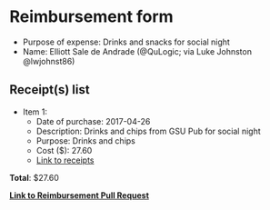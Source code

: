 
# Reimbursement form

- Purpose of expense: Drinks and snacks for social night
- Name: Elliott Sale de Andrade (@QuLogic; via Luke Johnston @lwjohnst86)

## Receipt(s) list

- Item 1:
    - Date of purchase: 2017-04-26
    - Description: Drinks and chips from GSU Pub for social night
    - Purpose: Drinks and chips
    - Cost ($): 27.60
    - [Link to receipts](https://github.com/UofTCoders/council/blob/master/treasurer/receipts/2017-04-26-DrinksSnacks-GSUPub-Elliott.jpg)

**Total**: $27.60
    
**[Link to Reimbursement Pull Request](https://github.com/UofTCoders/council/pull/146)**
